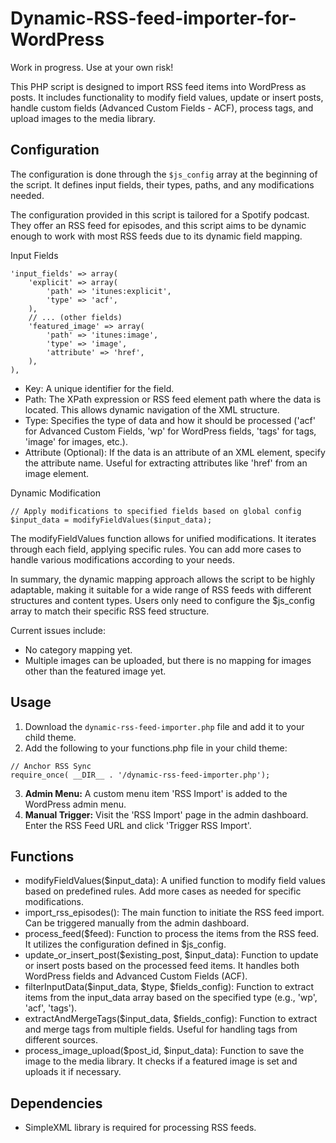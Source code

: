 # Dynamic-RSS-feed-importer-for-WordPress
Work in progress. Use at your own risk!

This PHP script is designed to import RSS feed items into WordPress as posts. It includes functionality to modify field values, update or insert posts, handle custom fields (Advanced Custom Fields - ACF), process tags, and upload images to the media library.

## Configuration

The configuration is done through the `$js_config` array at the beginning of the script. It defines input fields, their types, paths, and any modifications needed.

The configuration provided in this script is tailored for a Spotify podcast. They offer an RSS feed for episodes, and this script aims to be dynamic enough to work with most RSS feeds due to its dynamic field mapping.

Input Fields
```
'input_fields' => array(
    'explicit' => array(
        'path' => 'itunes:explicit',
        'type' => 'acf',
    ),
    // ... (other fields)
    'featured_image' => array(
        'path' => 'itunes:image',
        'type' => 'image',
        'attribute' => 'href',
    ),
),
```
- Key: A unique identifier for the field.
- Path: The XPath expression or RSS feed element path where the data is located. This allows dynamic navigation of the XML structure.
- Type: Specifies the type of data and how it should be processed ('acf' for Advanced Custom Fields, 'wp' for WordPress fields, 'tags' for tags, 'image' for images, etc.).
- Attribute (Optional): If the data is an attribute of an XML element, specify the attribute name. Useful for extracting attributes like 'href' from an image element.

Dynamic Modification
```
// Apply modifications to specified fields based on global config
$input_data = modifyFieldValues($input_data);
```
The modifyFieldValues function allows for unified modifications. It iterates through each field, applying specific rules. You can add more cases to handle various modifications according to your needs.

In summary, the dynamic mapping approach allows the script to be highly adaptable, making it suitable for a wide range of RSS feeds with different structures and content types. Users only need to configure the $js_config array to match their specific RSS feed structure.

Current issues include:

- No category mapping yet.
- Multiple images can be uploaded, but there is no mapping for images other than the featured image yet.

## Usage

1. Download the `dynamic-rss-feed-importer.php` file and add it to your child theme.
2. Add the following to your functions.php file in your child theme:
```
// Anchor RSS Sync
require_once( __DIR__ . '/dynamic-rss-feed-importer.php');
```
3. **Admin Menu:** A custom menu item 'RSS Import' is added to the WordPress admin menu.
4. **Manual Trigger:** Visit the 'RSS Import' page in the admin dashboard. Enter the RSS Feed URL and click 'Trigger RSS Import'.

## Functions
- modifyFieldValues($input_data): A unified function to modify field values based on predefined rules. Add more cases as needed for specific modifications.
- import_rss_episodes(): The main function to initiate the RSS feed import. Can be triggered manually from the admin dashboard.
- process_feed($feed): Function to process the items from the RSS feed. It utilizes the configuration defined in $js_config.
- update_or_insert_post($existing_post, $input_data): Function to update or insert posts based on the processed feed items. It handles both WordPress fields and Advanced Custom Fields (ACF).
- filterInputData($input_data, $type, $fields_config): Function to extract items from the input_data array based on the specified type (e.g., 'wp', 'acf', 'tags').
- extractAndMergeTags($input_data, $fields_config): Function to extract and merge tags from multiple fields. Useful for handling tags from different sources.
- process_image_upload($post_id, $input_data): Function to save the image to the media library. It checks if a featured image is set and uploads it if necessary.

## Dependencies

- SimpleXML library is required for processing RSS feeds.

